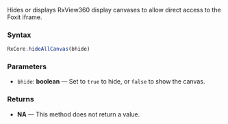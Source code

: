 Hides or displays RxView360 display canvases to allow direct access to the Foxit iframe.

### Syntax

```typescript
RxCore.hideAllCanvas(bhide)
```

### Parameters

- `bhide`: **boolean** — Set to `true` to hide, or `false` to show the canvas.

### Returns

- **NA** — This method does not return a value.